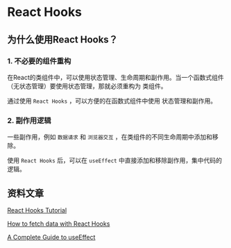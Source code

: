 # React Hooks

## 为什么使用React Hooks？

### 1. 不必要的组件重构

在React的类组件中，可以使用状态管理、生命周期和副作用。当一个函数式组件（无状态管理）要使用状态管理，那就必须重构为
类组件。

通过使用 `React Hooks` ，可以方便的在函数式组件中使用 状态管理和副作用。

### 2. 副作用逻辑

一些副作用，例如 `数据请求` 和 `浏览器交互` ，在类组件的不同生命周期中添加和移除。

使用 `React Hooks` 后，可以在 `useEffect` 中直接添加和移除副作用，集中代码的逻辑。



## 资料文章

[React Hooks Tutorial](https://www.robinwieruch.de/react-hooks)

[How to fetch data with React Hooks](https://www.robinwieruch.de/react-hooks-fetch-data)

[A Complete Guide to useEffect](https://overreacted.io/a-complete-guide-to-useeffect/)